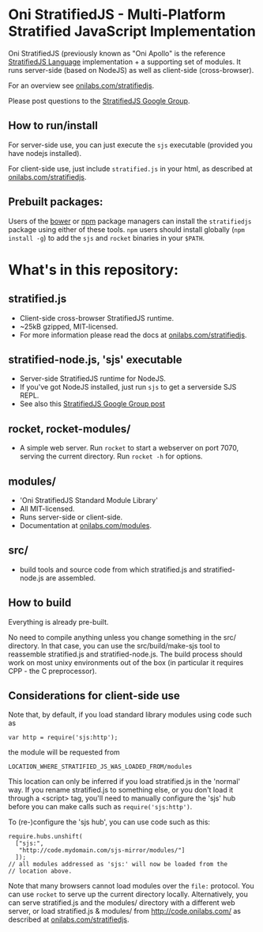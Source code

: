 Oni StratifiedJS - Multi-Platform Stratified JavaScript Implementation
======================================================================

Oni StratifiedJS (previously known as "Oni Apollo" is the reference
[StratifiedJS Language](http://onilabs.com/reference) implementation + a
supporting set of modules. It runs server-side (based on NodeJS) as well
as client-side (cross-browser).

For an overview see [onilabs.com/stratifiedjs](http://onilabs.com/stratifiedjs).

Please post questions to the [StratifiedJS Google Group](http://groups.google.com/group/oni-apollo/topics).


How to run/install
------------------

For server-side use, you can just execute the `sjs` executable
(provided you have nodejs installed).

For client-side use, just include `stratified.js` in your html,
as described at [onilabs.com/stratifiedjs](http://onilabs.com/stratifiedjs).

Prebuilt packages:
------------------

Users of the [bower](http://bower.io/) or [npm](https://npmjs.org/)
package managers can install the `stratifiedjs` package using either of
these tools. `npm` users should install globally (`npm install -g`)
to add the `sjs` and `rocket` binaries in your `$PATH`.


What's in this repository:
==========================

stratified.js
-------------

 - Client-side cross-browser StratifiedJS runtime.
 - ~25kB gzipped, MIT-licensed.
 - For more information please read the docs at [onilabs.com/stratifiedjs](http://onilabs.com/stratifiedjs).

stratified-node.js, 'sjs' executable
---------------------------------------

 - Server-side StratifiedJS runtime for NodeJS.
 - If you've got NodeJS installed, just run `sjs` to get a serverside SJS REPL.
 - See also this [StratifiedJS Google Group post](https://groups.google.com/forum/#!topic/oni-apollo/ZDkxczAZcgw)

rocket, rocket-modules/
-----------------------

 - A simple web server. Run `rocket` to start a webserver on port 7070, serving the
   current directory. Run `rocket -h` for options.

modules/
--------

 - 'Oni StratifiedJS Standard Module Library'
 - All MIT-licensed.
 - Runs server-side or client-side.
 - Documentation at [onilabs.com/modules](http://onilabs.com/modules).

src/
----

 - build tools and source code from which stratified.js and
   stratified-node.js are assembled.


How to build
------------

Everything is already pre-built.

No need to compile anything unless you change something in the src/
directory. In that case, you can use the src/build/make-sjs tool to
reassemble stratified.js and stratified-node.js. The build process
should work on most unixy environments out of the box (in particular
it requires CPP - the C preprocessor).


Considerations for client-side use
----------------------------------

Note that, by default, if you load standard library modules using code
such as

    var http = require('sjs:http');

the module will be requested from

    LOCATION_WHERE_STRATIFIED_JS_WAS_LOADED_FROM/modules

This location can only be inferred if you load stratified.js in the
'normal' way. If you rename stratified.js to something else, or you
don't load it through a &lt;script> tag, you'll need to manually
configure the 'sjs' hub before you can make calls such as
`require('sjs:http')`.

To (re-)configure the 'sjs hub', you can use code such as this:

    require.hubs.unshift(
      ["sjs:",
       "http://code.mydomain.com/sjs-mirror/modules/"]
      ]);
    // all modules addressed as 'sjs:' will now be loaded from the
    // location above.

Note that many browsers cannot load modules over the `file:`
protocol. You can use `rocket` to serve up the current directory
locally. Alternatively, you can serve stratified.js and the modules/
directory with a different web server, or load stratified.js &
modules/ from http://code.onilabs.com/ as described at
[onilabs.com/stratifiedjs](http://onilabs.com/stratifiedjs).

